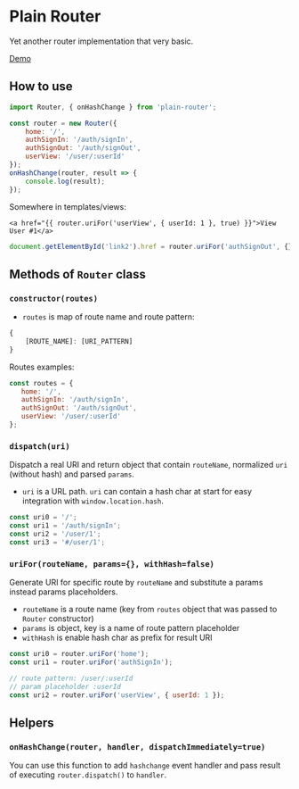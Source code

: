 # Plain Router

Yet another router implementation that very basic.

[Demo](https://jsfiddle.net/jmas/8d0vn183/6/)

## How to use

```js
import Router, { onHashChange } from 'plain-router';

const router = new Router({
    home: '/',
    authSignIn: '/auth/signIn',
    authSignOut: '/auth/signOut',
    userView: '/user/:userId'
});
onHashChange(router, result => {
    console.log(result);
});
```

Somewhere in templates/views:
```twig
<a href="{{ router.uriFor('userView', { userId: 1 }, true) }}">View User #1</a>
```
```js
document.getElementById('link2').href = router.uriFor('authSignOut', {}, true);
```

## Methods of `Router` class
 
### `constructor(routes)`

* `routes` is map of route name and route pattern:
```js
{
    [ROUTE_NAME]: [URI_PATTERN]
}
```
Routes examples:
```js
const routes = {
   home: '/',
   authSignIn: '/auth/signIn',
   authSignOut: '/auth/signOut',
   userView: '/user/:userId'
};
```

### `dispatch(uri)`

Dispatch a real URI and return object that contain `routeName`, normalized `uri`
(without hash) and parsed `params`.

* `uri` is a URL path. `uri` can contain a hash char at start for easy integration
with `window.location.hash`.

```js
const uri0 = '/';
const uri1 = '/auth/signIn';
const uri2 = '/user/1';
const uri3 = '#/user/1';
```

### `uriFor(routeName, params={}, withHash=false)`

Generate URI for specific route by `routeName` and substitute a params instead params placeholders.

* `routeName` is a route name (key from `routes` object that was passed to `Router` constructor)
* `params` is object, key is a name of route pattern placeholder
* `withHash` is enable hash char as prefix for result URI

```js
const uri0 = router.uriFor('home');
const uri1 = router.uriFor('authSignIn');

// route pattern: /user/:userId
// param placeholder :userId
const uri2 = router.uriFor('userView', { userId: 1 });
```

## Helpers

### `onHashChange(router, handler, dispatchImmediately=true)`

You can use this function to add `hashchange` event handler and pass result of
executing `router.dispatch()` to `handler`.
